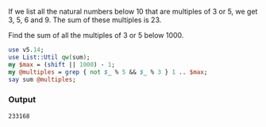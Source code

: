 If we list all the natural numbers below 10 that are multiples of 3 or 5, we get 3, 5, 6 and 9. The sum of these multiples is 23.

Find the sum of all the multiples of 3 or 5 below 1000.

```perl
use v5.14;
use List::Util qw(sum);
my $max = (shift || 1000) - 1;
my @multiples = grep { not $_ % 5 && $_ % 3 } 1 .. $max;
say sum @multiples;
```

### Output
```result
233168
```

